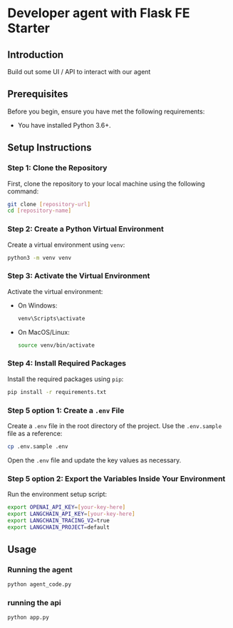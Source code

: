 # Developer agent with Flask FE Starter

## Introduction
Build out some UI / API to interact with our agent

## Prerequisites
Before you begin, ensure you have met the following requirements:
- You have installed Python 3.6+.

## Setup Instructions

### Step 1: Clone the Repository
First, clone the repository to your local machine using the following command:
```bash
git clone [repository-url]
cd [repository-name]
```

### Step 2: Create a Python Virtual Environment
Create a virtual environment using `venv`:
```bash
python3 -m venv venv
```

### Step 3: Activate the Virtual Environment
Activate the virtual environment:
- On Windows:
  ```bash
  venv\Scripts\activate
  ```
- On MacOS/Linux:
  ```bash
  source venv/bin/activate
  ```

### Step 4: Install Required Packages
Install the required packages using `pip`:
```bash
pip install -r requirements.txt
```

### Step 5 option 1: Create a `.env` File
Create a `.env` file in the root directory of the project. Use the `.env.sample` file as a reference:
```bash
cp .env.sample .env
```
Open the `.env` file and update the key values as necessary.

### Step 5 option 2: Export the Variables Inside Your Environment
Run the environment setup script:
```bash
export OPENAI_API_KEY=[your-key-here]
export LANGCHAIN_API_KEY=[your-key-here]
export LANGCHAIN_TRACING_V2=true
export LANGCHAIN_PROJECT=default
```

## Usage

### Running the agent
```bash
python agent_code.py
```

### running the api
```bash 
python app.py
```